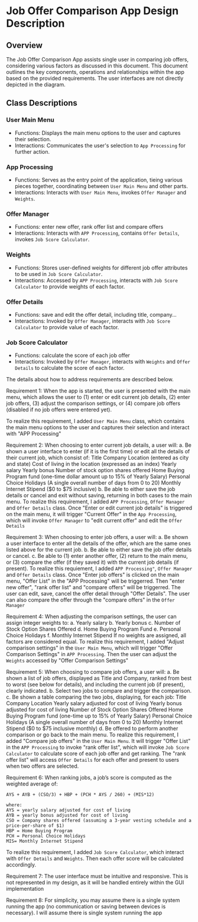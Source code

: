 # Job Offer Comparison App Design Description

## Overview
The Job Offer Comparison App assists single user in comparing job offers, considering various factors as discussed in this document. This document outlines the key components, operations and relationships within the app based on the provided requirements. The user interfaces are not directly depicted in the diagram. 

## Class Descriptions

### User Main Menu
- Functions: Displays the main menu options to the user and captures their selection.
- Interactions: Communicates the user's selection to `App Processing` for further action.

### App Processing
- Functions: Serves as the entry point of the application, tieing various pieces together, coordinating between `User Main Menu` and other parts.
- Interactions: Interacts with `User Main Menu`, invokes `Offer Manager` and `Weights`.

### Offer Manager
- Functions: enter new offer, rank offer list and compare offers 
- Interactions: Interacts with `APP Processing`, contains `Offer Details`, invokes `Job Score Calculator`.  

### Weights
- Functions: Stores user-defined weights for different job offer attributes to be used in `Job Score Calculator`.
- Interactions: Accessed by `APP Processing`, interacts with `Job Score Calculator` to provide weights of each factor.

### Offer Details
- Functions: save and edit the offer detail, including title, company... 
- Interactions: Invoked by `Offer Manager`, interacts with `Job Score Calculator` to provide value of each factor.

### Job Score Calculator
- Functions: calculate the score of each job offer
- Interactions: Invoked by `Offer Manager`, interacts with `Weights` and `Offer Details` to calculate the score of each factor.

The details about how to address requirements are described below.

Requirement 1: When the app is started, the user is presented with the main menu, which allows the user to (1) enter or edit current job details, (2) enter job offers, (3) adjust the comparison settings, or (4) compare job offers (disabled if no job offers were entered yet).  

To realize this requirement, I added `User Main Menu` class, which contains the main menu options to the user and captures their selection and interact with "APP Processing" 

Requirement 2: 
    When choosing to enter current job details, a user will:
        a. Be shown a user interface to enter (if it is the first time) or edit all the details of their current job, which consist of:
            Title
            Company
            Location (entered as city and state)
            Cost of living in the location (expressed as an index)
            Yearly salary 
            Yearly bonus 
            Number of stock option shares offered
            Home Buying Program fund (one-time dollar amount up to 15% of Yearly Salary)
            Personal Choice Holidays (A single overall number of days from 0 to 20)
            Monthly Internet Stipend ($0 to $75 inclusive)
        b. Be able to either save the job details or cancel and exit without saving, returning in both cases to the main menu.
To realize this requirement, I added `APP Processing`, `Offer Manager` and `Offer Details` class. Once "Enter or edit current job details" is triggered on the main menu, it will trigger "Current Offer" in the `App Processing`, which will invoke `Offer Manager` to "edit current offer" and edit the `Offer Details`

Requirement 3: 
    When choosing to enter job offers, a user will:
        a. Be shown a user interface to enter all the details of the offer, which are the same ones listed above for the current job.
        b. Be able to either save the job offer details or cancel.
        c. Be able to (1) enter another offer, (2) return to the main menu, or (3) compare the offer (if they saved it) with the
           current job details (if present).
To realize this requiement, I added `APP Processing"`, `Offer Manager` and `Offer Details` class. Once "Enter job offers" is clicked on the main menu, "Offer List" in the "APP Processing" will be triggerred. Then "enter new offer", "rank offer list" and "compare offers" will be triggerred. The user can edit, save, cancel the offer detail through "Offer Details". The user can also compare the offer through the "compare offers" in the `Offer Manager`

Requirement 4:
    When adjusting the comparison settings, the user can assign integer weights to:
        a. Yearly salary
        b. Yearly bonus
        c. Number of Stock Option Shares Offered
        d. Home Buying Program Fund
        e. Personal Choice Holidays
        f. Monthly Internet Stipend
    If no weights are assigned, all factors are considered equal.
To realize this requirement, I added "Adjust comparison settings" in the `User Main Menu`, which will trigger "Offer Comparison Settings" in `APP Processing`. Then the user can adjust the `Weights` accessed by "Offer Comparison Settings"

Requirement 5:
    When choosing to compare job offers, a user will:
        a. Be shown a list of job offers, displayed as Title and Company, ranked from best to worst (see below for details), and 
           including the current job (if present), clearly indicated.
        b. Select two jobs to compare and trigger the comparison.
        c. Be shown a table comparing the two jobs, displaying, for each job:
            Title
            Company
            Location 
            Yearly salary adjusted for cost of living
            Yearly bonus adjusted for cost of living
            Number of Stock Option Shares Offered
            Home Buying Program fund (one-time up to 15% of Yearly Salary)
            Personal Choice Holidays (A single overall number of days from 0 to 20) 
            Monthly Internet Stipend ($0 to $75 inclusive monthly)
        d. Be offered to perform another comparison or go back to the main menu.
To realize this requirement, I added "Compare job offers" in the `User Main Menu`. It will trigger "Offer List" in the `APP Processing` to invoke "rank offer list", which will invoke `Job Score Calculator` to calculate score of each job offer and get ranking. The "rank offer list" will access `Offer Details` for each offer and present to users when two offers are selected. 

Requirement 6:
    When ranking jobs, a job’s score is computed as the weighted average of:

    AYS + AYB + (CSO/3) + HBP + (PCH * AYS / 260) + (MIS*12)

    where:
    AYS = yearly salary adjusted for cost of living
    AYB = yearly bonus adjusted for cost of living
    CSO = Company shares offered (assuming a 3-year vesting schedule and a price-per-share of $1)
    HBP = Home Buying Program
    PCH = Personal Choice Holidays 
    MIS= Monthly Internet Stipend 
To realize this requirement, I added `Job Score Calculator`, which interact with `Offer Details` and `Weights`. Then each offer score will be calculated accordingly.

Requirement 7: 
    The user interface must be intuitive and responsive.
This is not represented in my design, as it will be handled entirely within the GUI implementation

Requirement 8: 
    For simplicity, you may assume there is a single system running the app (no communication or saving between devices is necessary).
I will assume there is single system running the app









